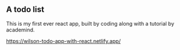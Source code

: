 ## A todo list

This is my first ever react app, built by coding along with a tutorial by academind.

https://wilson-todo-app-with-react.netlify.app/
